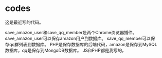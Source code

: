 # codes
这是最近写的代码。

save_amazon_user和save_qq_member是两个Chrome浏览器插件。
save_amazon_user可以保存amazon用户到数据库。
save_qq_member可以保存qq群列表到数据库。
PHP是保存数据库的后端代码，amazon是保存到MySQL数据库，qq是保存到MongoDB数据库。
JS和PHP都是我写的。
